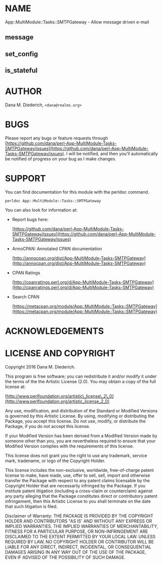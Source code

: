 # NAME

App::MultiModule::Tasks::SMTPGateway - Allow message driven e-mail

## message

## set\_config

## is\_stateful

# AUTHOR

Dana M. Diederich, `<dana@realms.org>`

# BUGS

Please report any bugs or feature requests through [https://github.com/dana/perl-App-MultiModule-Tasks-SMTPGateway/issues](https://github.com/dana/perl-App-MultiModule-Tasks-SMTPGateway/issues).  I will be notified, and then you'll
automatically be notified of progress on your bug as I make changes.

# SUPPORT

You can find documentation for this module with the perldoc command.

    perldoc App::MultiModule::Tasks::SMTPGateway

You can also look for information at:

- Report bugs here:

    [https://github.com/dana/perl-App-MultiModule-Tasks-SMTPGateway/issues](https://github.com/dana/perl-App-MultiModule-Tasks-SMTPGateway/issues)

- AnnoCPAN: Annotated CPAN documentation

    [http://annocpan.org/dist/App-MultiModule-Tasks-SMTPGateway](http://annocpan.org/dist/App-MultiModule-Tasks-SMTPGateway)

- CPAN Ratings

    [http://cpanratings.perl.org/d/App-MultiModule-Tasks-SMTPGateway](http://cpanratings.perl.org/d/App-MultiModule-Tasks-SMTPGateway)

- Search CPAN

    [https://metacpan.org/module/App::MultiModule::Tasks::SMTPGateway](https://metacpan.org/module/App::MultiModule::Tasks::SMTPGateway)

# ACKNOWLEDGEMENTS

# LICENSE AND COPYRIGHT

Copyright 2016 Dana M. Diederich.

This program is free software; you can redistribute it and/or modify it
under the terms of the the Artistic License (2.0). You may obtain a
copy of the full license at:

[http://www.perlfoundation.org/artistic\_license\_2\_0](http://www.perlfoundation.org/artistic_license_2_0)

Any use, modification, and distribution of the Standard or Modified
Versions is governed by this Artistic License. By using, modifying or
distributing the Package, you accept this license. Do not use, modify,
or distribute the Package, if you do not accept this license.

If your Modified Version has been derived from a Modified Version made
by someone other than you, you are nevertheless required to ensure that
your Modified Version complies with the requirements of this license.

This license does not grant you the right to use any trademark, service
mark, tradename, or logo of the Copyright Holder.

This license includes the non-exclusive, worldwide, free-of-charge
patent license to make, have made, use, offer to sell, sell, import and
otherwise transfer the Package with respect to any patent claims
licensable by the Copyright Holder that are necessarily infringed by the
Package. If you institute patent litigation (including a cross-claim or
counterclaim) against any party alleging that the Package constitutes
direct or contributory patent infringement, then this Artistic License
to you shall terminate on the date that such litigation is filed.

Disclaimer of Warranty: THE PACKAGE IS PROVIDED BY THE COPYRIGHT HOLDER
AND CONTRIBUTORS "AS IS' AND WITHOUT ANY EXPRESS OR IMPLIED WARRANTIES.
THE IMPLIED WARRANTIES OF MERCHANTABILITY, FITNESS FOR A PARTICULAR
PURPOSE, OR NON-INFRINGEMENT ARE DISCLAIMED TO THE EXTENT PERMITTED BY
YOUR LOCAL LAW. UNLESS REQUIRED BY LAW, NO COPYRIGHT HOLDER OR
CONTRIBUTOR WILL BE LIABLE FOR ANY DIRECT, INDIRECT, INCIDENTAL, OR
CONSEQUENTIAL DAMAGES ARISING IN ANY WAY OUT OF THE USE OF THE PACKAGE,
EVEN IF ADVISED OF THE POSSIBILITY OF SUCH DAMAGE.
